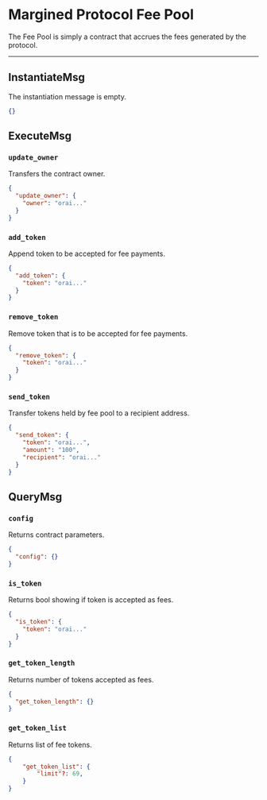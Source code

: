 # Margined Protocol Fee Pool

The Fee Pool is simply a contract that accrues the fees generated by the protocol.

---

## InstantiateMsg

The instantiation message is empty.

```json
{}
```

## ExecuteMsg

### `update_owner`

Transfers the contract owner.

```json
{
  "update_owner": {
    "owner": "orai..."
  }
}
```

### `add_token`

Append token to be accepted for fee payments.

```json
{
  "add_token": {
    "token": "orai..."
  }
}
```

### `remove_token`

Remove token that is to be accepted for fee payments.

```json
{
  "remove_token": {
    "token": "orai..."
  }
}
```

### `send_token`

Transfer tokens held by fee pool to a recipient address.

```json
{
  "send_token": {
    "token": "orai...",
    "amount": "100",
    "recipient": "orai..."
  }
}
```

## QueryMsg

### `config`

Returns contract parameters.

```json
{
  "config": {}
}
```

### `is_token`

Returns bool showing if token is accepted as fees.

```json
{
  "is_token": {
    "token": "orai..."
  }
}
```

### `get_token_length`

Returns number of tokens accepted as fees.

```json
{
  "get_token_length": {}
}
```

### `get_token_list`

Returns list of fee tokens.

```json
{
    "get_token_list": {
        "limit"?: 69,
    }
}
```
